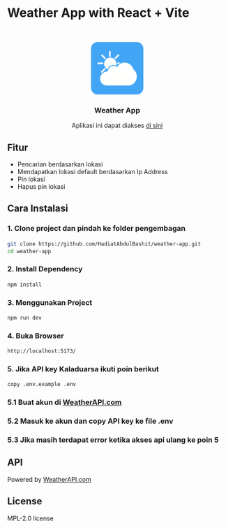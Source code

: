 # Weather App with React + Vite
<br />
<p align="center">
  <a href="https://yokjalan.netlify.app/">
    <img src="https://github.com/HadiatAbdulBashit/weather-app/blob/main/public/icon.svg?raw=true" alt="Logo" width=120 height=120>
  </a>

  <h3 align="center">Weather App</h3>

  <p align="center">
    Aplikasi ini dapat diakses <a href="https://">di sini</a>
  </p>
</p>

## Fitur

- Pencarian berdasarkan lokasi
- Mendapatkan lokasi default berdasarkan Ip Address
- Pin lokasi
- Hapus pin lokasi

## Cara Instalasi

### 1. Clone project dan pindah ke folder pengembagan
```sh
git clone https://github.com/HadiatAbdulBashit/weather-app.git
cd weather-app
```

### 2. Install Dependency
```sh
npm install
```

### 3. Menggunakan Project
```sh
npm run dev
```

### 4. Buka Browser
```sh
http://localhost:5173/
```

### 5. Jika API key Kaladuarsa ikuti poin berikut
```sh
copy .env.example .env
```

### 5.1 Buat akun di [WeatherAPI.com](https://www.weatherapi.com/)

### 5.2 Masuk ke akun dan copy API key ke file .env

### 5.3 Jika masih terdapat error ketika akses api ulang ke poin 5

## API

Powered by <a href="https://www.weatherapi.com/" title="Free Weather API">WeatherAPI.com</a>

## License

MPL-2.0 license
